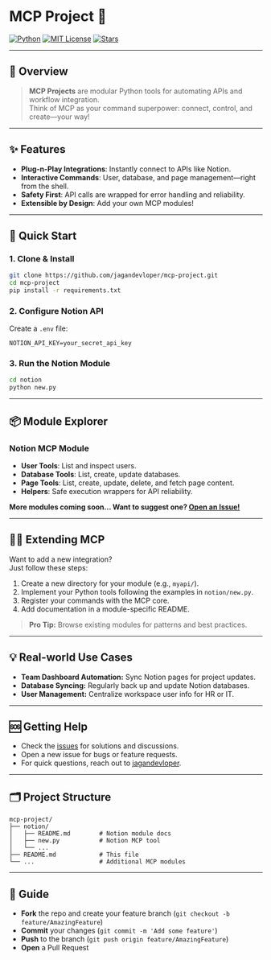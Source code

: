 <!-- MCP Project — Gitdocify Style -->

# MCP Project 🚀

[![Python](https://img.shields.io/badge/language-python-blue.svg)](https://www.python.org/)
[![MIT License](https://img.shields.io/badge/license-MIT-green.svg)](LICENSE)
[![Stars](https://img.shields.io/github/stars/jagandevloper/mcp-project.svg?style=social)](https://github.com/jagandevloper/mcp-project/stargazers)

---
## 📖 Overview

> **MCP Projects** are modular Python tools for automating APIs and workflow integration.  
> Think of MCP as your command superpower: connect, control, and create—your way!

---


## ✨ Features

- **Plug-n-Play Integrations**: Instantly connect to APIs like Notion.
- **Interactive Commands**: User, database, and page management—right from the shell.
- **Safety First**: API calls are wrapped for error handling and reliability.
- **Extensible by Design**: Add your own MCP modules!

---

## 🚦 Quick Start

### 1. Clone & Install

```bash
git clone https://github.com/jagandevloper/mcp-project.git
cd mcp-project
pip install -r requirements.txt
```

### 2. Configure Notion API

Create a `.env` file:

```
NOTION_API_KEY=your_secret_api_key
```

### 3. Run the Notion Module

```bash
cd notion
python new.py
```

---

## 📦 Module Explorer

### Notion MCP Module

- **User Tools**: List and inspect users.
- **Database Tools**: List, create, update databases.
- **Page Tools**: List, create, update, delete, and fetch page content.
- **Helpers**: Safe execution wrappers for API reliability.

**More modules coming soon... Want to suggest one? [Open an Issue!](https://github.com/jagandevloper/mcp-project/issues/new)**

---

## 🧑‍💻 Extending MCP

Want to add a new integration?  
Just follow these steps:

1. Create a new directory for your module (e.g., `myapi/`).
2. Implement your Python tools following the examples in `notion/new.py`.
3. Register your commands with the MCP core.
4. Add documentation in a module-specific README.

> **Pro Tip:** Browse existing modules for patterns and best practices.

---

## 💡 Real-world Use Cases

- **Team Dashboard Automation:** Sync Notion pages for project updates.
- **Database Syncing:** Regularly back up and update Notion databases.
- **User Management:** Centralize workspace user info for HR or IT.

---

## 🆘 Getting Help

- Check the [issues](https://github.com/jagandevloper/mcp-project/issues) for solutions and discussions.
- Open a new issue for bugs or feature requests.
- For quick questions, reach out to [jagandevloper](https://github.com/jagandevloper).

---

## 🗂️ Project Structure

```
mcp-project/
├── notion/
│   ├── README.md        # Notion module docs
│   ├── new.py           # Notion MCP tool
│   └── ...
├── README.md            # This file
└── ...                  # Additional MCP modules
```

---

## 🤝  Guide

- **Fork** the repo and create your feature branch (`git checkout -b feature/AmazingFeature`)
- **Commit** your changes (`git commit -m 'Add some feature'`)
- **Push** to the branch (`git push origin feature/AmazingFeature`)
- **Open** a Pull Request


